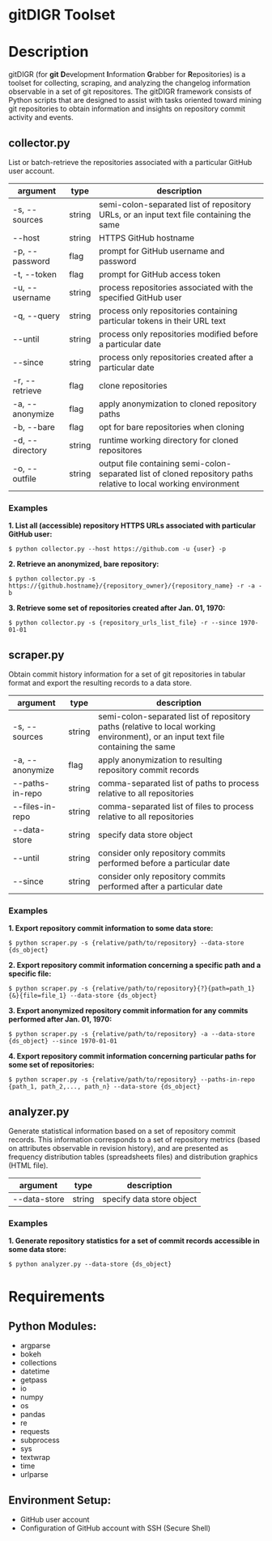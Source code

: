 # gitDIGR Toolset


# Description
gitDIGR (for **git** **D**evelopment **I**nformation **G**rabber for **R**epositories) is a toolset for collecting, scraping, and analyzing the changelog information observable in a set of git repositores. The gitDIGR framework consists of Python scripts that are designed to assist with tasks oriented toward mining git repositories to obtain information and insights on repository commit activity and events.


## collector.py

List or batch-retrieve the repositories associated with a particular GitHub user account.

| argument | type | description |
|----------|------|-------------|
| \-s, \-\-sources | string | semi\-colon\-separated list of repository URLs, or an input text file containing the same |
| \-\-host | string | HTTPS GitHub hostname |
| \-p, \-\-password | flag | prompt for GitHub username and password |
| \-t, \-\-token | flag | prompt for GitHub access token |
| \-u, \-\-username | string | process repositories associated with the specified GitHub user |
| \-q, \-\-query | string | process only repositories containing particular tokens in their URL text |
| \-\-until | string | process only repositories modified before a particular date |
| \-\-since | string | process only repositories created after a particular date |
| \-r, \-\-retrieve | flag | clone repositories |
| \-a, \-\-anonymize | flag | apply anonymization to cloned repository paths |
| \-b, \-\-bare | flag | opt for bare repositories when cloning |
| \-d, \-\-directory | string | runtime working directory for cloned repositores |
| \-o, \-\-outfile | string | output file containing semi\-colon\-separated list of cloned repository paths relative to local working environment |

### Examples

**1. List all (accessible) repository HTTPS URLs associated with particular GitHub user:**
```
$ python collector.py --host https://github.com -u {user} -p
```

**2. Retrieve an anonymized, bare repository:**
```
$ python collector.py -s https://{github.hostname}/{repository_owner}/{repository_name} -r -a -b
```

**3. Retrieve some set of repositories created after Jan. 01, 1970:**
```
$ python collector.py -s {repository_urls_list_file} -r --since 1970-01-01
```



## scraper.py

Obtain commit history information for a set of git repositories in tabular format and export the resulting records to a data store.

| argument | type | description |
|----------|------|-------------|
| \-s, \-\-sources | string | semi\-colon\-separated list of repository paths \(relative to local working environment\), or an input text file containing the same |
| \-a, \-\-anonymize | flag | apply anonymization to resulting repository commit records |
| \-\-paths\-in\-repo | string | comma-separated list of paths to process relative to all repositories |
| \-\-files\-in\-repo | string | comma-separated list of files to process relative to all repositories |
| \-\-data\-store | string | specify data store object |
| \-\-until | string | consider only repository commits performed before a particular date |
| \-\-since | string | consider only repository commits performed after a particular date |

### Examples

**1. Export repository commit information to some data store:**
```
$ python scraper.py -s {relative/path/to/repository} --data-store {ds_object}
```

**2. Export repository commit information concerning a specific path and a specific file:**
```
$ python scraper.py -s {relative/path/to/repository}{?}{path=path_1}{&}{file=file_1} --data-store {ds_object}
```

**3. Export anonymized repository commit information for any commits performed after Jan. 01, 1970:**
```
$ python scraper.py -s {relative/path/to/repository} -a --data-store {ds_object} --since 1970-01-01
```

**4. Export repository commit information concerning particular paths for some set of repositories:**
```
$ python scraper.py -s {relative/path/to/repository} --paths-in-repo {path_1, path_2,..., path_n} --data-store {ds_object}
```



## analyzer.py

Generate statistical information based on a set of repository commit records. This information corresponds to a set of repository metrics \(based on attributes observable in revision history\), and are presented as frequency distribution tables \(spreadsheets files\) and distribution graphics \(HTML file\).

| argument | type | description |
|----------|------|-------------|
| \-\-data\-store | string | specify data store object |

### Examples

**1. Generate repository statistics for a set of commit records accessible in some data store:**
```
$ python analyzer.py --data-store {ds_object}
```



# Requirements

## Python Modules:
- argparse
- bokeh
- collections
- datetime
- getpass
- io
- numpy
- os
- pandas
- re
- requests
- subprocess
- sys
- textwrap
- time
- urlparse

## Environment Setup:
- GitHub user account
- Configuration of GitHub account with SSH (Secure Shell)
